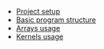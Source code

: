 - [Project setup](project_setup.md)
- [Basic program structure](basic_program_structure.md)
- [Arrays usage](array_usage.md)
- [Kernels usage](kernels.md)
